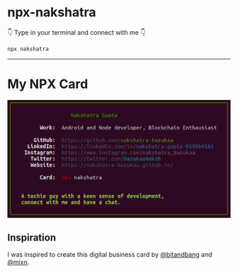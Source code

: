 # npx-nakshatra

👇 Type in your terminal and connect with me 👇

```bash
npx nakshatra
```
---
# My NPX Card


<p align="center">
  <img src="Assets/NPX card.png"/>
</p>


## Inspiration

I was inspired to create this digital business card by [@bitandbang](https://github.com/bnb/bitandbang) and [@mixn](https://github.com/mixn/milos). 
